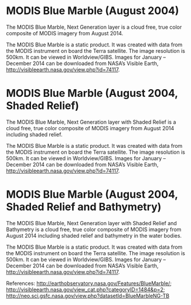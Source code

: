 # MODIS Blue Marble (August 2004)
The MODIS Blue Marble, Next Generation layer is a cloud free, true color composite of MODIS imagery from August 2014. 

The MODIS Blue Marble is a static product. It was created with data from the MODIS instrument on board the Terra satellite. The image resolution is 500km. It can be viewed in Worldview/GIBS. Images for January – December 2014 can be downloaded from NASA’s Visible Earth, http://visibleearth.nasa.gov/view.php?id=74117. 

# MODIS Blue Marble (August 2004, Shaded Relief)
The MODIS Blue Marble, Next Generation layer with Shaded Relief is a cloud free, true color composite of MODIS imagery from August 2014 including shaded relief. 

The MODIS Blue Marble is a static product. It was created with data from the MODIS instrument on board the Terra satellite. The image resolution is 500km. It can be viewed in Worldview/GIBS. Images for January – December 2014 can be downloaded from NASA’s Visible Earth, http://visibleearth.nasa.gov/view.php?id=74117. 

# MODIS Blue Marble (August 2004, Shaded Relief and Bathymetry)
The MODIS Blue Marble, Next Generation layer with Shaded Relief and Bathymetry is a cloud free, true color composite of MODIS imagery from August 2014 including shaded relief and bathymetry in the water bodies. 

The MODIS Blue Marble is a static product. It was created with data from the MODIS instrument on board the Terra satellite. The image resolution is 500km. It can be viewed in Worldview/GIBS. Images for January – December 2014 can be downloaded from NASA’s Visible Earth, http://visibleearth.nasa.gov/view.php?id=74117. 

References: http://earthobservatory.nasa.gov/Features/BlueMarble/; http://visibleearth.nasa.gov/view_cat.php?categoryID=1484&p=2; http://neo.sci.gsfc.nasa.gov/view.php?datasetId=BlueMarbleNG-TB
